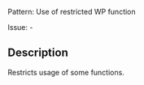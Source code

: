 Pattern: Use of restricted WP function

Issue: -

## Description

Restricts usage of some functions.